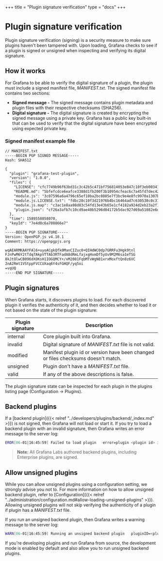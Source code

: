 +++
title = "Plugin signature verification"
type = "docs"
+++

# Plugin signature verification

Plugin signature verification (signing) is a security measure to make sure plugins haven't been tampered with. Upon loading, Grafana checks to see if a plugin is signed or unsigned when inspecting and verifying its digital signature.

## How it works

For Grafana to be able to verify the digital signature of a plugin, the plugin must include a signed manifest file, _MANIFEST.txt_. The signed manifest file contains two sections:

- **Signed message -** The signed message contains plugin metadata and plugin files with their respective checksums (SHA256).
- **Digital signature -**  The digital signature is created by encrypting the signed message using a private key. Grafana has a public key built-in that can be used to verify that the digital signature have been encrypted using expected private key. 
 
### Signed manifest example file

```txt
// MANIFEST.txt
-----BEGIN PGP SIGNED MESSAGE-----
Hash: SHA512

{
  "plugin": "grafana-test-plugin",
  "version": "1.0.0",
  "files": {
    "LICENSE": "cfc7749b96f63bd31c3c42b5c471bf756814053e847c10f3eb003417bc523d30",
    "README.md": "5bfefcdce6eafce3388d1fb200f3b10954cfeac6c7a45fd7dec42687e01ac75d",
    "module.js": "3c07596a6a4796c65ef10ba2bc0805e7f3bc9e4e8fc9970a1307b97e29db1c0a",
    "module.js.LICENSE.txt": "fdbc28c10f3d21976b4bc16464ad7c630538c0c3101347b5fd44af9066f7022b",
    "module.js.map": "c3ac1e8aa98d83c54fd13e43b65e1cf4182a924d2eb23a2f1a6fe40b7785a1bb",
    "plugin.json": "cf26a3afb7c10cd9ae40b5296d04172b5dac927d69a51082e6d085b34341ccc3"
  },
  "time": 1589558058070,
  "keyId": "7e4d0c6a708866e7"
}
-----BEGIN PGP SIGNATURE-----
Version: OpenPGP.js v4.10.1
Comment: https://openpgpjs.org

wqAEARMKAAYFAl6+uyoACgkQfk0ManCIZuc0+QIHdWC0dp7GRRFu3Hgk9tnl
FJnPwM6Y2tTdq7AkpVTTAb3RTFadA8dRmLfajxgHxmDf5yUv9M2M6sa1eTSG
8kJtOlwCB096dXOKsH1IOGQMCY+/xM2081FqbMTvWgN81xrxMoxftQn8z6VC
2nA2Rmt1VStppFVCCUXaq6Y4sFGHQF/yq5oi
=vqUQ
-----END PGP SIGNATURE-----

```

## Plugin signatures

When Grafana starts, it discovers plugins to load. For each discovered plugin it verifies the authenticity of it, and then decides whether to load it or not based on the state of the plugin signature:

| Plugin signature | Description |
| ---------------- | ----------- |
| internal | Core plugin built into Grafana. |
| invalid  | Digital signature of _MANIFEST.txt_ file is not valid. |
| modified | Manifest plugin id or version have been changed or files checksums doesn't match. |
| unsigned | Plugin don't have a _MANIFEST.txt_ file. |
| valid    | If any of the above descriptions is false. |

The plugin signature state can be inspected for each plugin in the plugins listing page (Configuration -> Plugins).

## Backend plugins

If a [backend plugin]({{< relref "../developers/plugins/backend/_index.md" >}}) is not signed, then Grafana will not load or start it. If you try to load a backend plugin with an invalid signature, then Grafana writes an error message to the server log:

```bash
EROR[06-01|16:45:59] Failed to load plugin   error=plugin <plugin id> is unsigned
```

> **Note:** All Grafana Labs authored backend plugins, including Enterprise plugins, are signed.

## Allow unsigned plugins

While you can allow unsigned plugins using a configuration setting, we strongly advise you not to. For more information on how to allow unsigned backend plugin, refer to [Configuration]({{< relref "../administration/configuration.md#allow-loading-unsigned-plugins" >}}). Allowing unsigned plugins will not skip verifying the authenticity of a plugin if plugin has a _MANIFEST.txt_ file.

If you run an unsigned backend plugin, then Grafana writes a warning message to the server log:

```bash
WARN[06-01|16:45:59] Running an unsigned backend plugin   pluginID=<plugin id>
```

If you're developing plugins and run Grafana from source, the development mode is enabled by default and also allow you to run unsigned backend plugins.
